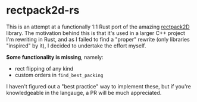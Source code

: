 # rectpack2d-rs

This is an attempt at a functionally 1:1 Rust port of the amazing [rectpack2D](https://github.com/TeamHypersomnia/rectpack2D) library. The motivation behind this is that it's used in a larger C++ project I'm rewriting in Rust, and as I failed to find a "proper" rewrite (only libraries "inspired" by it), I decided to undertake the effort myself.

**Some functionality is missing**, namely:
- rect flipping of any kind
- custom orders in `find_best_packing`

I haven't figured out a "best practice" way to implement these, but if you're knowledgeable in the langauge, a PR will be much appreciated.

